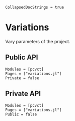```@meta
CollapsedDocStrings = true
```

# Variations

Vary parameters of the project.

## Public API
```@autodocs
Modules = [pcvct]
Pages = ["variations.jl"]
Private = false
```

## Private API
```@autodocs
Modules = [pcvct]
Pages = ["variations.jl"]
Public = false
```
